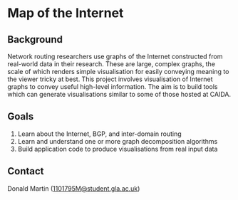 # Map of the Internet

## Background

Network routing researchers use graphs of the Internet constructed from 
real-world data in their research. These are large, complex graphs, the scale 
of which renders simple visualisation for easily conveying meaning to the 
viewer tricky at best. This project involves visualisation of Internet graphs 
to convey useful high-level information. The aim is to build tools which can 
generate visualisations similar to some of those hosted at CAIDA.

## Goals

1. Learn about the Internet, BGP, and inter-domain routing
2. Learn and understand one or more graph decomposition algorithms
3. Build application code to produce visualisations from real input data

## Contact

Donald Martin (1101795M@student.gla.ac.uk)